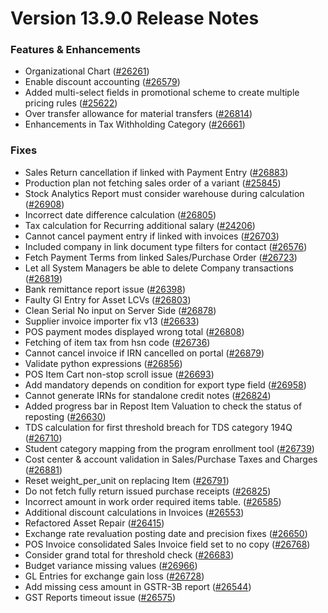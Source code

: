 # Version 13.9.0 Release Notes

### Features & Enhancements
- Organizational Chart ([#26261](https://github.com/netmanthan/Shoper/pull/26261))
- Enable discount accounting ([#26579](https://github.com/netmanthan/Shoper/pull/26579))
- Added multi-select fields in promotional scheme to create multiple pricing rules ([#25622](https://github.com/netmanthan/Shoper/pull/25622))
- Over transfer allowance for material transfers ([#26814](https://github.com/netmanthan/Shoper/pull/26814))
- Enhancements in Tax Withholding Category ([#26661](https://github.com/netmanthan/Shoper/pull/26661))

### Fixes
- Sales Return cancellation if linked with Payment Entry ([#26883](https://github.com/netmanthan/Shoper/pull/26883))
- Production plan not fetching sales order of a variant ([#25845](https://github.com/netmanthan/Shoper/pull/25845))
- Stock Analytics Report must consider warehouse during calculation ([#26908](https://github.com/netmanthan/Shoper/pull/26908))
- Incorrect date difference calculation ([#26805](https://github.com/netmanthan/Shoper/pull/26805))
- Tax calculation for Recurring additional salary ([#24206](https://github.com/netmanthan/Shoper/pull/24206))
- Cannot cancel payment entry if linked with invoices ([#26703](https://github.com/netmanthan/Shoper/pull/26703))
- Included company in link document type filters for contact ([#26576](https://github.com/netmanthan/Shoper/pull/26576))
- Fetch Payment Terms from linked Sales/Purchase Order ([#26723](https://github.com/netmanthan/Shoper/pull/26723))
- Let all System Managers be able to delete Company transactions ([#26819](https://github.com/netmanthan/Shoper/pull/26819))
- Bank remittance report issue ([#26398](https://github.com/netmanthan/Shoper/pull/26398))
- Faulty Gl Entry for Asset LCVs ([#26803](https://github.com/netmanthan/Shoper/pull/26803))
- Clean Serial No input on Server Side ([#26878](https://github.com/netmanthan/Shoper/pull/26878))
- Supplier invoice importer fix v13 ([#26633](https://github.com/netmanthan/Shoper/pull/26633))
- POS payment modes displayed wrong total ([#26808](https://github.com/netmanthan/Shoper/pull/26808))
- Fetching of item tax from hsn code ([#26736](https://github.com/netmanthan/Shoper/pull/26736))
- Cannot cancel invoice if IRN cancelled on portal ([#26879](https://github.com/netmanthan/Shoper/pull/26879))
- Validate python expressions ([#26856](https://github.com/netmanthan/Shoper/pull/26856))
- POS Item Cart non-stop scroll issue ([#26693](https://github.com/netmanthan/Shoper/pull/26693))
- Add mandatory depends on condition for export type field ([#26958](https://github.com/netmanthan/Shoper/pull/26958))
- Cannot generate IRNs for standalone credit notes ([#26824](https://github.com/netmanthan/Shoper/pull/26824))
- Added progress bar in Repost Item Valuation to check the status of reposting ([#26630](https://github.com/netmanthan/Shoper/pull/26630))
- TDS calculation for first threshold breach for TDS category 194Q ([#26710](https://github.com/netmanthan/Shoper/pull/26710))
- Student category mapping from the program enrollment tool ([#26739](https://github.com/netmanthan/Shoper/pull/26739))
- Cost center & account validation in Sales/Purchase Taxes and Charges ([#26881](https://github.com/netmanthan/Shoper/pull/26881))
- Reset weight_per_unit on replacing Item ([#26791](https://github.com/netmanthan/Shoper/pull/26791))
- Do not fetch fully return issued purchase receipts ([#26825](https://github.com/netmanthan/Shoper/pull/26825))
- Incorrect amount in work order required items table.  ([#26585](https://github.com/netmanthan/Shoper/pull/26585))
- Additional discount calculations in Invoices ([#26553](https://github.com/netmanthan/Shoper/pull/26553))
- Refactored Asset Repair ([#26415](https://github.com/netmanthan/Shoper/pull/25798))
- Exchange rate revaluation posting date and precision fixes ([#26650](https://github.com/netmanthan/Shoper/pull/26650))
- POS Invoice consolidated Sales Invoice field set to no copy ([#26768](https://github.com/netmanthan/Shoper/pull/26768))
- Consider grand total for threshold check ([#26683](https://github.com/netmanthan/Shoper/pull/26683))
- Budget variance missing values ([#26966](https://github.com/netmanthan/Shoper/pull/26966))
- GL Entries for exchange gain loss ([#26728](https://github.com/netmanthan/Shoper/pull/26728))
- Add missing cess amount in GSTR-3B report ([#26544](https://github.com/netmanthan/Shoper/pull/26544))
- GST Reports timeout issue ([#26575](https://github.com/netmanthan/Shoper/pull/26575))
